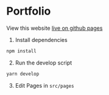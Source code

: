 # Portfolio

View this website [live on github pages](https://brittclennett.com/)

1. Install dependencies

```sh
npm install
```

2. Run the develop script

```sh
yarn develop
```

3. Edit Pages in `src/pages`
